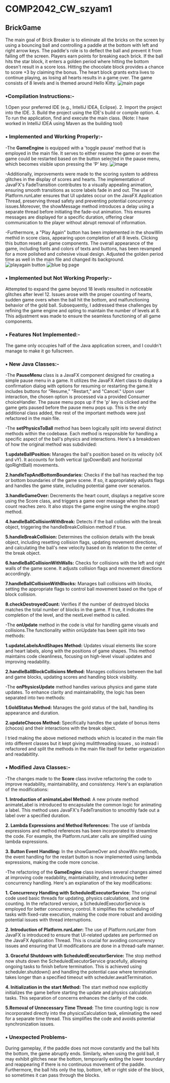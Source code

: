 # COMP2042_CW_szyam1
## BrickGame

The main goal of Brick Breaker is to eliminate all the bricks on the screen by using a bouncing ball and controlling a paddle at the bottom with left and right arrow keys. The paddle's role is to deflect the ball and prevent it from falling off the screen. Players earn points for breaking each brick. If the ball hits the star block, it enters a golden period where hitting the bottom doesn't result in a score loss. Hitting the chocolate block provides a chance to score +3 by claiming the bonus. The heart block grants extra lives to continue playing, as losing all hearts results in a game over. The game consists of 8 levels and is themed around Hello Kitty.
![main page](https://github.com/MsAtifa/COMP2042_CW_szyam1/assets/152516802/2acb1145-1126-47d9-b6c3-8991825da71e)


### •Compilation Instructions:-
1.Open your preferred IDE (e.g., IntelliJ IDEA, Eclipse).
2. Import the project into the IDE.
3. Build the project using the IDE's build or compile option.
4. To run the application, find and execute the main class.
(Note: I have worked in IntelliJ IDEA using Maven as the building tool)

### • Implemented and Working Properly:-
-The **GameEngine** is equipped with a 'toggle pause' method that is employed in the main file. It serves to either resume the game or even the game could be restarted based on the button selected in the pause menu, which becomes visible upon pressing the 'P' key.
![image](https://github.com/MsAtifa/COMP2042_CW_szyam1/assets/152516802/bcdcd882-5890-4e1b-994f-485c1c593d75)


-Additionally, improvements were made to the scoring system to address glitches in the display of scores and hearts. The implementation of JavaFX's FadeTransition contributes to a visually appealing animation, ensuring smooth transitions as score labels fade in and out. The use of Platform.runLater ensures that UI updates occur on the JavaFX Application Thread, preserving thread safety and preventing potential concurrency issues.Moreover, the showMessage method introduces a delay using a separate thread before initiating the fade-out animation. This ensures messages are displayed for a specific duration, offering clear communication to the player without abrupt removal of information.

-Furthermore, a "Play Again" button has been implemented in the showWin methid in score class, appearing upon completion of all 8 levels. Clicking this button resets all game components. The overall appearance of the game, including fonts and colors of texts and buttons, has been revamped for a more polished and cohesive visual design. Adjusted the golden period time as well in the main file and changed its background.
![playagain button](https://github.com/MsAtifa/COMP2042_CW_szyam1/assets/152516802/51478626-9857-4e8c-b322-35df5fcab205)
![blue bg page](https://github.com/MsAtifa/COMP2042_CW_szyam1/assets/152516802/7cef8cfa-ce42-4ab3-8bf7-4992392114fe)



### • Implemented but Not Working Properly:- 
Attempted to expand the game beyond 18 levels resulted in noticeable glitches after level 12. Issues arose with the proper counting of hearts, sudden game overs when the ball hit the bottom, and malfunctioning behavior of the gold ball. Subsequently, I addressed these challenges by refining the game engine and opting to maintain the number of levels at 8. This adjustment was made to ensure the seamless functioning of all game components.

### • Features Not Implemented:-
The game only occupies half of the Java application screen, and I couldn't manage to make it go fullscreen.

### • New Java Classes:-
-The **PauseMenu** class is a JavaFX component designed for creating a simple pause menu in a game. It utilizes the JavaFX Alert class to display a confirmation dialog with options for resuming or restarting the game.It includes buttons for "Resume," "Restart," and "Cancel." Upon user interaction, the chosen option is processed via a provided Consumer<String> choiceHandler. The pause menu pops up if the 'p' key is clicked and the game gets paused before the pause menu pops up. This is the only additional class added, the rest of the important methods were just refactored in the main file.

-The **setPhysicsToBall** method has been logically split into several distinct methods within the codebase. Each method is responsible for handling a specific aspect of the ball's physics and interactions. Here's a breakdown of how the original method was subdivided:

**1.updateBallPosition:** Manages the ball's position based on its velocity (vX and vY). It accounts for both vertical (goDownBall) and horizontal (goRightBall) movements.

**2.handleTopAndBottomBoundaries:** Checks if the ball has reached the top or bottom boundaries of the game scene. If so, it appropriately adjusts flags and handles the game state, including potential game over scenarios.

**3.handleGameOver:** Decrements the heart count, displays a negative score using the Score class, and triggers a game over message when the heart count reaches zero. It also stops the game engine using the engine.stop() method.

**4.handleBallCollisionWithBreak:** Detects if the ball collides with the break object, triggering the handleBreakCollision method if true.

**5.handleBreakCollision:** Determines the collision details with the break object, including resetting collision flags, updating movement directions, and calculating the ball's new velocity based on its relation to the center of the break object.

**6.handleBallCollisionWithWalls:** Checks for collisions with the left and right walls of the game scene. It adjusts collision flags and movement directions accordingly.

**7.handleBallCollisionWithBlocks:** Manages ball collisions with blocks, setting the appropriate flags to control ball movement based on the type of block collision.

**8.checkDestroyedCount:** Verifies if the number of destroyed blocks matches the total number of blocks in the game. If true, it indicates the completion of the level, and the nextLevel method is called.

-The **onUpdate** method in the code is vital for handling game visuals and collisions.The functionality within onUpdate has been split into two methods:

**1.updateLabelsAndShapes Method:** Updates visual elements like score and heart labels, along with the positions of game shapes. This method maintains code cleanliness, focusing on high-level visual updates and improving readability.

**2.handleBallBlockCollisions Method:** Manages collisions between the ball and game blocks, updating scores and handling block visibility. 

-The **onPhysicsUpdate** method handles various physics and game state updates. To enhance clarity and maintainability, the logic has been separated into two methods:

**1.GoldStatus Method:** Manages the gold status of the ball, handling its appearance and duration.

**2.updateChocos Method:** Specifically handles the update of bonus items (chocos) and their interactions with the break object. 

I tried making the above metioned methods which is located in the main file into different classes but it kept giving mulitthreading issues , so instead i refactored and split the methods in the main file itself for better organization and readabitlity.


### • Modified Java Classes:-
-The changes made to the **Score** class involve refactoring the code to improve readability, maintainability, and consistency. Here's an explanation of the modifications:

**1. Introduction of animateLabel Method:** A new private method animateLabel is introduced to encapsulate the common logic for animating a label. This method uses JavaFX's FadeTransition to smoothly fade out a label over a specified duration.

**2. Lambda Expressions and Method References:** The use of lambda expressions and method references has been incorporated to streamline the code. For example, the Platform.runLater calls are simplified using lambda expressions.
   
**3. Button Event Handling:** In the showGameOver and showWin methods, the event handling for the restart button is now implemented using lambda expressions, making the code more concise.

-The refactoring of the **GameEngine** class involves several changes aimed at improving code readability, maintainability, and introducing better concurrency handling. Here's an explanation of the key modifications:

**1. Concurrency Handling with ScheduledExecutorService:** The original code used basic threads for updating, physics calculations, and time counting. In the refactored version, a ScheduledExecutorService is employed for better concurrency control. It simplifies the scheduling of tasks with fixed-rate execution, making the code more robust and avoiding potential issues with thread interruptions.
 
**2. Introduction of Platform.runLater:** The use of Platform.runLater from JavaFX is introduced to ensure that UI-related updates are performed on the JavaFX Application Thread. This is crucial for avoiding concurrency issues and ensuring that UI modifications are done in a thread-safe manner.
   
**3. Graceful Shutdown with ScheduledExecutorService:** The stop method now shuts down the ScheduledExecutorService gracefully, allowing ongoing tasks to finish before termination. This is achieved using scheduler.shutdown() and handling the potential case where termination takes longer than a specified timeout with scheduler.awaitTermination.

**4. Initialization in the start Method:** The start method now explicitly initializes the game before starting the update and physics calculation tasks. This separation of concerns enhances the clarity of the code.

**5.Removal of Unnecessary Time Thread:** The time counting logic is now incorporated directly into the physicsCalculation task, eliminating the need for a separate time thread. This simplifies the code and avoids potential synchronization issues.

### • Unexpected Problems-
During gameplay, if the paddle does not move constantly and the ball hits the bottom, the game abruptly ends. Similarly, when using the gold ball, it may exhibit glitches near the bottom, temporarily exiting the lower boundary and reappearing if there is no continuous movement of the paddle. Furthermore, the ball hits only the top, bottom, left or right side of the block, so sometimes it can pass through the blocks.
